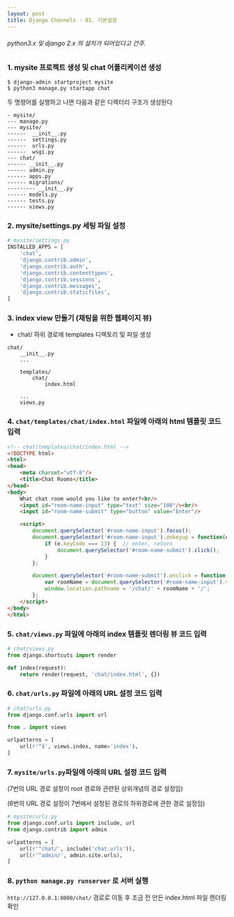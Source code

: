 ```yaml
---
layout: post
title: Django Channels - 01. 기본설정
---
```

###### python3.x 및 django 2.x 의 설치가 되어있다고 간주.
### 1. mysite 프로젝트 생성 및 chat 어플리케이션 생성
```
$ django-admin startproject mysite
$ python3 manage.py startapp chat
```

두 명령어를 실행하고 나면 다음과 같은 디렉터리 구조가 생성된다
```
- mysite/
--- manage.py
--- mysite/
------  __init__.py
------  settings.py
------  urls.py
------  wsgi.py
--- chat/
------ __init__.py
------ admin.py
------ apps.py
------ migrations/
--------- __init__.py
------ models.py
------ tests.py
------ views.py
```

### 2. mysite/settings.py 세팅 파일 설정
``` python
# mysite/settings.py
INSTALLED_APPS = [
    'chat',
    'django.contrib.admin',
    'django.contrib.auth',
    'django.contrib.contenttypes',
    'django.contrib.sessions',
    'django.contrib.messages',
    'django.contrib.staticfiles',
]
```

### 3. index view 만들기 (채팅을 위한 웹페이지 뷰)
- chat/ 하위 경로에 templates 디렉토리 및 파일 생성
```
chat/
    __init__.py
    ...

    templates/
        chat/
            index.html
    
    ...
    views.py
```

### 4. `chat/templates/chat/index.html` 파일에 아래의 html 템플릿 코드 입력
``` html
<!-- chat/templates/chat/index.html -->
<!DOCTYPE html>
<html>
<head>
    <meta charset="utf-8"/>
    <title>Chat Rooms</title>
</head>
<body>
    What chat room would you like to enter?<br/>
    <input id="room-name-input" type="text" size="100"/><br/>
    <input id="room-name-submit" type="button" value="Enter"/>

    <script>
        document.querySelector('#room-name-input').focus();
        document.querySelector('#room-name-input').onkeyup = function(e) {
            if (e.keyCode === 13) {  // enter, return
                document.querySelector('#room-name-submit').click();
            }
        };

        document.querySelector('#room-name-submit').onclick = function(e) {
            var roomName = document.querySelector('#room-name-input').value;
            window.location.pathname = '/chat/' + roomName + '/';
        };
    </script>
</body>
</html>
```

### 5. `chat/views.py` 파일에 아래의 index 템플릿 렌더링 뷰 코드 입력
``` python
# chat/views.py
from django.shortcuts import render

def index(request):
    return render(request, 'chat/index.html', {})
```

### 6. `chat/urls.py` 파일에 아래의 URL 설정 코드 입력
``` python
# chat/urls.py
from django.conf.urls import url

from . import views

urlpatterns = [
    url(r'^$', views.index, name='index'),
]
```

### 7. `mysite/urls.py`파일에 아래의 URL 설정 코드 입력
(7번의 URL 경로 설정이 root 경로와 관련된 상위개념의 경로 설정임)

(6번의 URL 경로 설정이 7번에서 설정된 경로의 하위경로에 관한 경로 설정임)
``` python
# mysite/urls.py
from django.conf.urls import include, url
from django.contrib import admin

urlpatterns = [
    url(r'^chat/', include('chat.urls')),
    url(r'^admin/', admin.site.urls),
]
```

### 8. `python manage.py runserver` 로 서버 실행
`http://127.0.0.1:8000/chat/` 경로로 이동 후 조금 전 만든 index.html 파일 렌더링 확인
